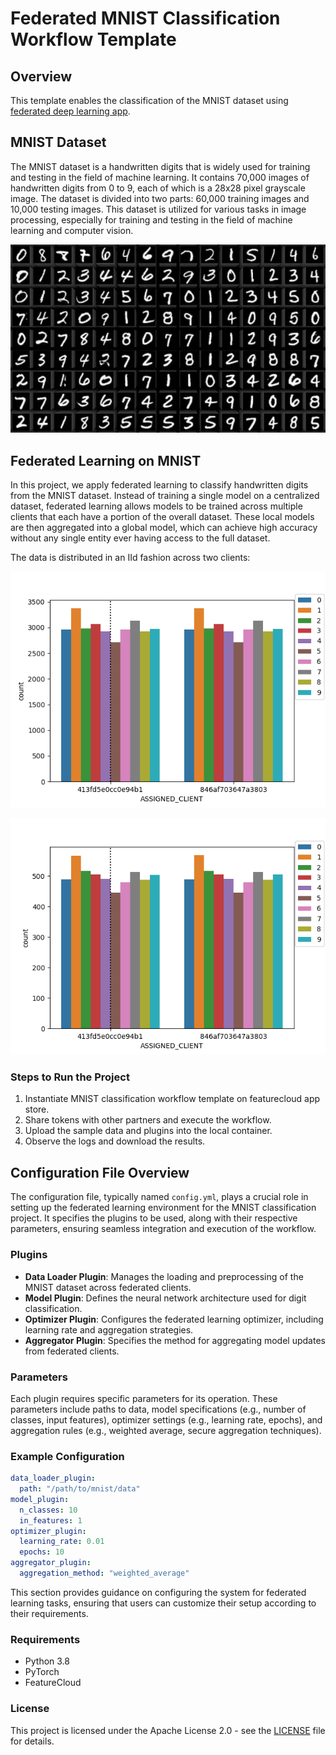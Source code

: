 
# Federated MNIST Classification Workflow Template

## Overview

This template enables the classification of the MNIST dataset using 
[federated deep learning app](https://github.com/FeatureCloud/fc-deep-learning).

## MNIST Dataset

The MNIST dataset is a handwritten digits that is widely used for training and testing in the field of machine learning. It contains 70,000 images of handwritten digits from 0 to 9, each of which is a 28x28 pixel grayscale image. The dataset is divided into two parts: 60,000 training images and 10,000 testing images. This dataset is utilized for various tasks in image processing, especially for training and testing in the field of machine learning and computer vision.

![MNIST Sample](images/mnist.webp)

## Federated Learning on MNIST

In this project, we apply federated learning to classify handwritten digits from the MNIST dataset. Instead of training a single model on a centralized dataset, federated learning allows models to be trained across multiple clients that each have a portion of the overall dataset. These local models are then aggregated into a global model, which can achieve high accuracy without any single entity ever having access to the full dataset.

The data is distributed in an IId fashion across two clients:

![Train set](images/mnist_train-hist.png)

![Test set](images/mnist_test-hist.png)

### Steps to Run the Project

1. Instantiate MNIST classification workflow template on featurecloud app store.
2. Share tokens with other partners and execute the workflow. 
3. Upload the sample data and plugins into the local container.
4. Observe the logs and download the results.

## Configuration File Overview

The configuration file, typically named `config.yml`, plays a crucial role in setting up the federated learning environment for the MNIST classification project. It specifies the plugins to be used, along with their respective parameters, ensuring seamless integration and execution of the workflow.

### Plugins

- **Data Loader Plugin**: Manages the loading and preprocessing of the MNIST dataset across federated clients.
- **Model Plugin**: Defines the neural network architecture used for digit classification.
- **Optimizer Plugin**: Configures the federated learning optimizer, including learning rate and aggregation strategies.
- **Aggregator Plugin**: Specifies the method for aggregating model updates from federated clients.

### Parameters

Each plugin requires specific parameters for its operation. These parameters include paths to data, model specifications (e.g., number of classes, input features), optimizer settings (e.g., learning rate, epochs), and aggregation rules (e.g., weighted average, secure aggregation techniques).

### Example Configuration

```yaml
data_loader_plugin:
  path: "/path/to/mnist/data"
model_plugin:
  n_classes: 10
  in_features: 1
optimizer_plugin:
  learning_rate: 0.01
  epochs: 10
aggregator_plugin:
  aggregation_method: "weighted_average"
```

This section provides guidance on configuring the system for federated learning tasks, ensuring that users can customize their setup according to their requirements.



### Requirements

- Python 3.8
- PyTorch
- FeatureCloud

### License

This project is licensed under the Apache License 2.0 - see the [LICENSE](LICENSE) file for details.